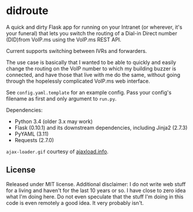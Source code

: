 didroute
========

A quick and dirty Flask app for running on your Intranet (or wherever, it's
your funeral) that lets you switch the routing of a Dial-in Direct number
(DID)from VoIP.ms using the VoIP.ms REST API.

Current supports switching between IVRs and forwarders.

The use case is basically that I wanted to be able to quickly and easily change
the routing on the VoIP number to which my building buzzer is connected, and
have those that live with me do the same, without going through the hopelessly
complicated VoIP.ms web interface.

See `config.yaml.template` for an example config. Pass your config's filename
as first and only argument to `run.py`.

Dependencies:

 * Python 3.4 (older 3.x may work)
 * Flask (0.10.1) and its downstream dependencies, including Jinja2 (2.7.3)
 * PyYAML (3.11)
 * Requests (2.7.0)

`ajax-loader.gif` courtesy of [ajaxload.info](http://ajaxload.info/).

License
-------
Released under MIT license. Additional disclaimer: I do not write web stuff
for a living and haven't for the last 10 years or so. I have close to zero
idea what I'm doing here. Do not even speculate that the stuff I'm doing in
this code is even remotely a good idea. It very probably isn't.
